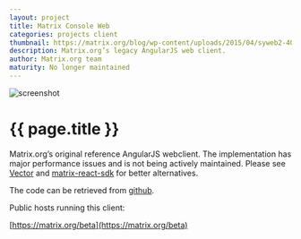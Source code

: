 ```yaml
---
layout: project
title: Matrix Console Web
categories: projects client
thumbnail: https://matrix.org/blog/wp-content/uploads/2015/04/syweb2-400x284.png
description: Matrix.org’s legacy AngularJS web client.
author: Matrix.org team
maturity: No longer maintained
---
```


![screenshot](https://matrix.org/blog/wp-content/uploads/2015/04/syweb2-1080x806.png "{{ page.title }}")

# {{ page.title }}
Matrix.org’s original reference AngularJS webclient. The implementation has major performance issues and is not being actively maintained. Please see [Vector](https://matrix.org/blog/project/vector) and [matrix-react-sdk](https://matrix.org/blog/project/matrix-react-sdk) for better alternatives.

The code can be retrieved from [github](https://github.com/matrix-org/matrix-angular-sdk).

Public hosts running this client:

[https://matrix.org/beta](https://matrix.org/beta)

